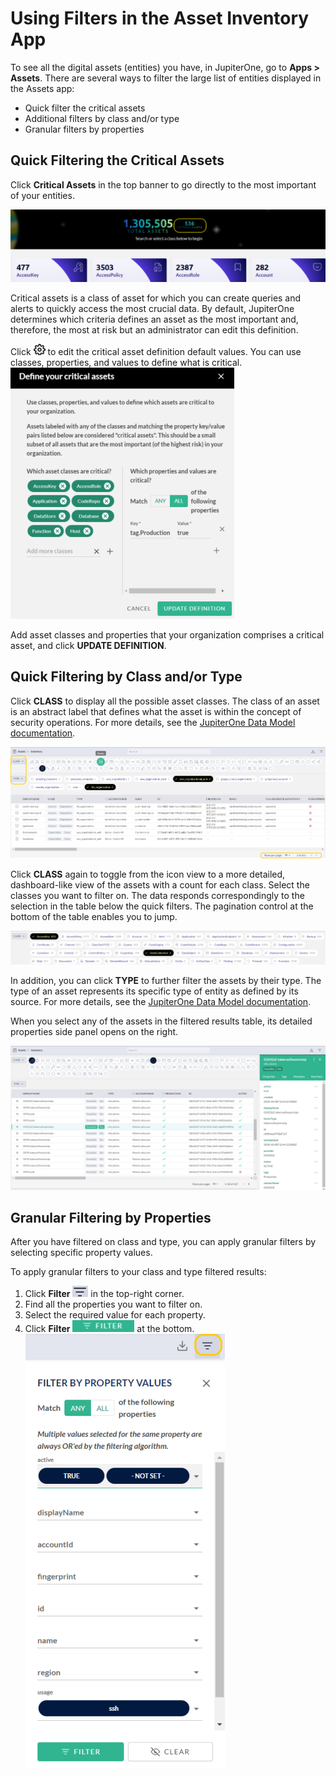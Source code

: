 # Using Filters in the Asset Inventory App

To see all the digital assets (entities) you have, in JupiterOne, go to **Apps > Assets**. There are several ways to filter the large list of entities displayed in the Assets app:

- Quick filter the critical assets
- Additional filters by class and/or type
- Granular filters by properties

## Quick Filtering the Critical Assets

Click **Critical Assets** in the top banner to go directly to the most important of your entities.



![](../assets/asset-critical.png)

Critical assets is a class of asset for which you can create queries and alerts to quickly access the most crucial data. By default, JupiterOne determines which criteria defines an asset as the most important and, therefore, the most at risk but an administrator can edit this definition.

Click ![](../assets/icons/gear.png) to edit the critical asset definition default values. You can use classes, properties, and values to define what is critical.
![](../assets/asset-definition.png)

Add asset classes and properties that your organization comprises a critical asset, and click **UPDATE DEFINITION**.

## Quick Filtering by Class and/or Type

Click **CLASS** to display all the possible asset classes. The class of an asset is an abstract label that defines what the asset is within the concept of security operations. For more details, see the [JupiterOne Data Model documentation](../jupiterone-data-model/jupiterone-data-model.md).

![](../assets/asset-quick-filter-type.png)

Click **CLASS** again to toggle from the icon view to a more detailed, dashboard-like view of the assets with a count for each class. Select the classes you want to filter on. The data responds correspondingly to the selection in the table below the quick filters. The pagination control at the bottom of the table enables you to jump.

![](../assets/asset-quick-filter-class-expanded.png)

In addition, you can click **TYPE** to further filter the assets by their type. The type of an asset represents its specific type of entity as defined by its source. For more details, see the [JupiterOne Data Model documentation](../JupiterOne-Data-Model/jupiterone-data-model.md).

When you select any of the assets in the filtered results table, its detailed properties side panel opens on the right.

![](../assets/asset-selected-entity-properties.png)

## Granular Filtering by Properties

After you have filtered on class and type, you can apply granular filters by selecting specific property values.

To apply granular filters to your class and type filtered results:

1. Click **Filter** ![filter](../assets/icons/filter.png) in the top-right corner.
2. Find all the properties you want to filter on.
3. Select the required value for each property.
4. Click **Filter** ![green-filter](../assets/icons/green-filter.png) at the bottom.
   ![](../assets/asset-property-filter-select.png)
